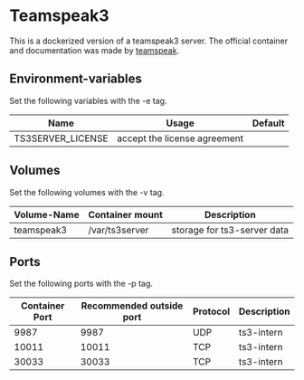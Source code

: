 # Teamspeak3
This is a dockerized version of a teamspeak3 server.
The official container and documentation was made by [teamspeak](https://hub.docker.com/_/teamspeak).

## Environment-variables
Set the following variables with the -e tag.

| Name              | Usage                        | Default |
| ----------------- | ---------------------------- | ------- |
| TS3SERVER_LICENSE | accept the license agreement |         |

## Volumes
Set the following volumes with the -v tag.

| Volume-Name      | Container mount | Description                 |
| ---------------- | --------------- | --------------------------- |
| teamspeak3       | /var/ts3server  | storage for ts3-server data |

## Ports
Set the following ports with the -p tag.

| Container Port | Recommended outside port | Protocol | Description |
| -------------- | ------------------------ | -------- | ----------- |
| 9987           | 9987                     | UDP      | ts3-intern  |
| 10011          | 10011                    | TCP      | ts3-intern  |
| 30033          | 30033                    | TCP      | ts3-intern  |

